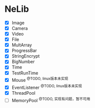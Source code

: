 # NeLib
- [x] Image
- [x] Camera
- [x] Video
- [x] File
- [x] MultArray
- [x] ProgressBar
- [x] StringEncrypt
- [x] BigNumber
- [x] Time
- [x] TestRunTime
- [x] Mouse <sup> @TODO, linux版本未实现
- [x] EventListener <sup> @TODO, linux版本未实现
- [x] ThreadPool
- [ ] MemoryPool <sup> @TODO, 实现有问题，暂不可用
